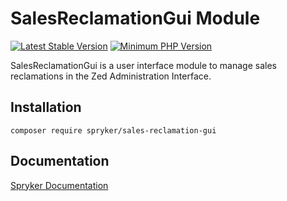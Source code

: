 # SalesReclamationGui Module
[![Latest Stable Version](https://poser.pugx.org/spryker/sales-reclamation-gui/v/stable.svg)](https://packagist.org/packages/spryker/sales-reclamation-gui)
[![Minimum PHP Version](https://img.shields.io/badge/php-%3E%3D%207.4-8892BF.svg)](https://php.net/)

SalesReclamationGui is a user interface module to manage sales reclamations in the Zed Administration Interface.

## Installation

```
composer require spryker/sales-reclamation-gui
```

## Documentation

[Spryker Documentation](https://docs.spryker.com)
